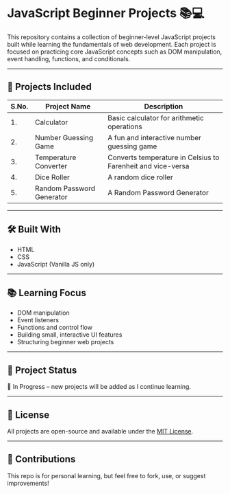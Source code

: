 # JavaScript Beginner Projects 📚💻

This repository contains a collection of beginner-level JavaScript projects built while learning the fundamentals of web development. Each project is focused on practicing core JavaScript concepts such as DOM manipulation, event handling, functions, and conditionals.

---

## 🔧 Projects Included

|S.No. | Project Name        | Description                                  |
|------|---------------------|----------------------------------------------|
| 1.   | Calculator          | Basic calculator for arithmetic operations   |
| 2.   | Number Guessing Game| A fun and interactive number guessing game   |
| 3.   | Temperature Converter| Converts temperature in Celsius to Farenheit and vice-versa |
| 4.   | Dice Roller         | A random dice roller                         |
| 5.   | Random Password Generator | A Random Password Generator            |

---

## 🛠 Built With

- HTML
- CSS
- JavaScript (Vanilla JS only)

---

## 📚 Learning Focus

- DOM manipulation
- Event listeners
- Functions and control flow
- Building small, interactive UI features
- Structuring beginner web projects

---

## 📁 Project Status

🧪 In Progress – new projects will be added as I continue learning.

---

## 📜 License

All projects are open-source and available under the [MIT License](LICENSE).

---

## 🙌 Contributions

This repo is for personal learning, but feel free to fork, use, or suggest improvements!
